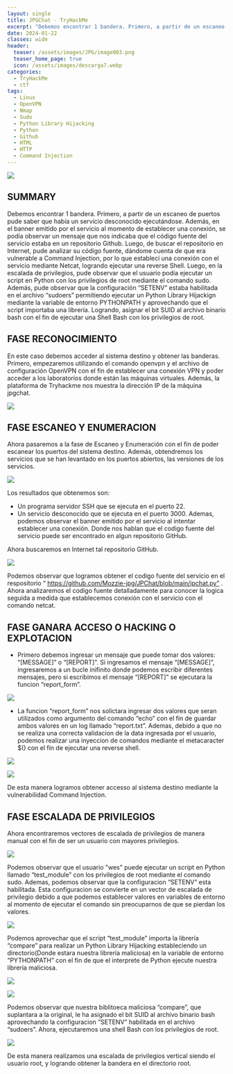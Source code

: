 ```yaml
---
layout: single
title: JPGChat - TryHackMe
excerpt: "Debemos encontrar 1 bandera. Primero, a partir de un escaneo de puertos pude saber que había un servicio desconocido ejecutándose. Además, en el banner emitido por el servicio al momento de establecer una conexión, se podía observar un mensaje que nos indicaba que el código fuente del servicio estaba en un repositorio Github. Luego, de buscar el repositorio en Internet, pude analizar su código fuente, dándome cuenta de que era vulnerable a Command Injection, por lo que establecí una conexión con el servicio mediante Netcat, logrando ejecutar una reverse Shell. Luego, en la escalada de privilegios, pude observar que el usuario podía ejecutar un script en Python con los privilegios de root mediante el comando sudo. Además, pude observar que la configuración “SETENV” estaba habilitada en el archivo “sudoers” permitiendo ejecutar un Python Library Hijackign mediante la variable de entorno PYTHONPATH y aprovechando que el script importaba una librería. Logrando, asignar el bit SUID al archivo binario bash con el fin de ejecutar una Shell Bash con los privilegios de root."
date: 2024-01-22	
classes: wide
header:
  teaser: /assets/images/JPG/image003.png
  teaser_home_page: true
  icon: /assets/images/descarga7.webp
categories:
  - TryHackMe
  - ctf
tags:
  - Linux  
  - OpenVPN
  - Nmap
  - Sudo
  - Python Library Hijacking
  - Python
  - Github
  - HTML
  - HTTP
  - Command Injection
---
```


![](/assets/images/JPG/image001.png)

## SUMMARY

Debemos encontrar 1 bandera. Primero, a partir de un escaneo de puertos pude saber que había un servicio desconocido ejecutándose. Además, en el banner emitido por el servicio al momento de establecer una conexión, se podía observar un mensaje que nos indicaba que el código fuente del servicio estaba en un repositorio Github. Luego, de buscar el repositorio en Internet, pude analizar su código fuente, dándome cuenta de que era vulnerable a Command Injection, por lo que establecí una conexión con el servicio mediante Netcat, logrando ejecutar una reverse Shell. Luego, en la escalada de privilegios, pude observar que el usuario podía ejecutar un script en Python con los privilegios de root mediante el comando sudo. Además, pude observar que la configuración “SETENV” estaba habilitada en el archivo “sudoers” permitiendo ejecutar un Python Library Hijackign mediante la variable de entorno PYTHONPATH y aprovechando que el script importaba una librería. Logrando, asignar el bit SUID al archivo binario bash con el fin de ejecutar una Shell Bash con los privilegios de root.

## FASE RECONOCIMIENTO

En este caso debemos acceder al sistema destino y obtener las banderas. Primero, empezaremos utilizando el comando openvpn y el archivo de configuración OpenVPN con el fin de establecer una conexión VPN y poder acceder a los laboratorios donde están las máquinas virtuales. Además, la plataforma de Tryhackme nos muestra la dirección IP de la máquina jpgchat.

![](/assets/images/JPG/image005.png)

## FASE ESCANEO Y ENUMERACION

Ahora pasaremos a la fase de Escaneo y Enumeración con el fin de poder escanear los puertos del sistema destino. Además, obtendremos los servicios que se han levantado en los puertos abiertos, las versiones de los servicios.

![](/assets/images/JPG/image007.png)

Los resultados que obtenemos son:
- Un programa servidor SSH que se ejecuta en el puerto 22.
- Un servicio desconocido que se ejecuta en el puerto 3000. Ademas, podemos observar el banner emitido por el servicio al intentar establecer una conexión. Donde nos hablan que el codigo fuente del servicio puede ser encontrado en algun repositorio GitHub.

Ahora buscaremos en Internet tal repositorio GitHub.

![](/assets/images/JPG/image009.png)

Podemos observar que logramos obtener el codigo fuente del servicio en el respositorio “ https://github.com/Mozzie-jpg/JPChat/blob/main/jpchat.py” . Ahora analizaremos el codigo fuente detalladamente para conocer la logica seguida a medida que establecemos conexión con el servicio con el comando netcat.

## FASE GANARA ACCESO O HACKING O EXPLOTACION

- Primero debemos ingresar un mensaje que puede tomar dos valores: “[MESSAGE]” o “[REPORT]”. Si ingresamos el mensaje “[MESSAGE]”, ingresaremos a un bucle inifinito donde podemos escribir diferentes mensajes, pero si escribimos el mensaje “[REPORT]” se ejecutara la funcion “report_form”.

![](/assets/images/JPG/image011.png)

- La funcion “report_form” nos solictara ingresar dos valores que seran utilizados como argumento del comando “echo” con el fin de guardar ambos valores en un log llamado “report.txt”. Ademas, debido a que no se realiza una correcta validacion de la data ingresada por el usuario, podemos realizar una inyeccion de comandos mediante el metacaracter $() con el fin de ejecutar una reverse shell.

![](/assets/images/JPG/image013.png)

![](/assets/images/JPG/image015.png)

De esta manera logramos obtener accesso al sistema destino mediante la vulnerabilidad Command Injection.

## FASE ESCALADA DE PRIVILEGIOS

Ahora encontraremos vectores de escalada de privilegios de manera manual con el fin de ser un usuario con mayores privilegios.

![](/assets/images/JPG/image017.png)

Podemos observar que el usuario "wes" puede ejecutar un script en Python llamado “test_module” con los privilegios de root mediante el comando sudo. Ademas, podemos observar que la configuracion “SETENV” esta habilitada. Esta configuracion se convierte en un vector de escalada de privilegio debido a que podemos establecer valores en variables de entorno al momento de ejecutar el comando sin preocuparnos de que se pierdan los valores.

![](/assets/images/JPG/image019.png)

Podemos aprovechar que el script “test_module” importa la librería “compare” para realizar un Python Library Hijacking estableciendo un directorio(Donde estara nuestra librería maliciosa) en la variable de entorno “PYTHONPATH” con el fin de que el interprete de Python ejecute nuestra librería maliciosa.

![](/assets/images/JPG/image021.png)

![](/assets/images/JPG/image023.png)

Podemos observar que nuestra biblitoeca maliciosa “compare”, que suplantara a la original, le ha asignado el bit SUID al archivo binario bash aprovechando la configuracion “SETENV” habilitada en el archivo “sudoers”. Ahora, ejecutaremos una shell Bash con los privilegios de root.

![](/assets/images/JPG/image025.png)

De esta manera realizamos una escalada de privilegios vertical siendo el usuario root, y logrando obtener la bandera en el directorio root. 












